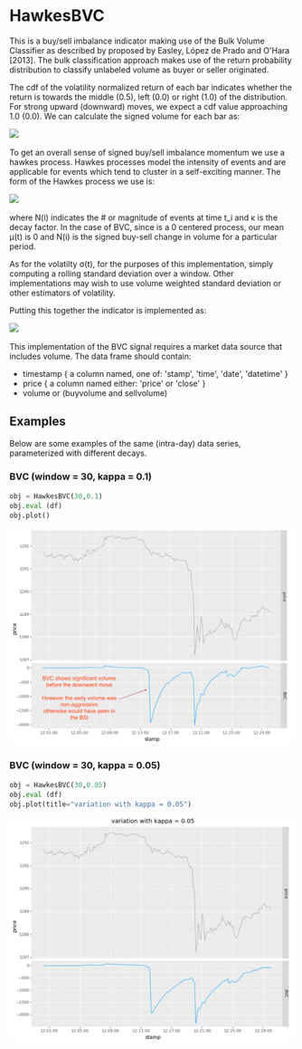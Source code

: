 # HawkesBVC
This is a buy/sell imbalance indicator making use of the Bulk Volume Classifier as described by proposed by 
Easley, López de Prado and O'Hara [2013].  The bulk classification approach makes use of the return probability
distribution to classify unlabeled volume as buyer or seller originated.

The cdf of the volatility normalized return of each bar indicates whether the return is towards the middle (0.5),
left (0.0) or right (1.0) of the distribution.  For strong upward (downward) moves, we expect a cdf value approaching
1.0 (0.0).  We can calculate the signed volume for each bar as:

<img src="https://render.githubusercontent.com/render/math?math=signed%20%5C%2C%20volume_t%20%3D%202%20%28volume_t%20%5C%3B%20cdf%28r_t%20%2F%20%5Csigma_%7Bt%7D%29%29%20-%201">

To get an overall sense of signed buy/sell imbalance momentum we use a hawkes process.  Hawkes processes model the intensity 
of events and are applicable for events which tend to cluster in a self-exciting manner.  The form of the Hawkes process we use is:

<img src="https://render.githubusercontent.com/render/math?math=H%28t%29%20%3D%20%5Cmu%20%28t%29%20%2B%20%5Csum_%7Bi%3D0%7D%5E%7Bt%7D%20N%28i%29%20e%5E%7B-%20%5Ckappa%20%5CDelta%20t%7D">

where N(i) indicates the # or magnitude of events at time t_i and κ is the decay factor.  In the case of 
BVC, since is a 0 centered process, our mean μ(t) is 0 and N(i) is the signed buy-sell change in
volume for a particular period.

As for the volatilty σ(t), for the purposes of this implementation, simply computing a rolling standard deviation
over a window.  Other implementations may wish to use volume weighted standard deviation or other estimators of volatility.

Putting this together the indicator is implemented as:

<img src="https://render.githubusercontent.com/render/math?math=%5Cbegin%7Balign%2A%7D%20signed%20%5C%2C%20volume_t%20%26%3D%202%20%28volume_t%20%5C%3B%20cdf%28r_t%20%2F%20%5Csigma_%7Bt%7D%29%29%20-%201%20%5C%5C%20bvc%28t%29%20%26%3D%20bvc%28t-1%29%20e%5E%7B-%5Ckappa%7D%20%2B%20signed%20%5C%2C%20volume_t%20%5Cend%7Balign%2A%7D"/>

This implementation of the BVC signal requires a market data source that includes volume.   The data frame should contain:

- timestamp { a column named, one of: 'stamp', 'time', 'date', 'datetime' }
- price { a column named either: 'price' or 'close' }
- volume or (buyvolume and sellvolume)


## Examples
Below are some examples of the same (intra-day) data series, parameterized with different decays.

### BVC (window = 30, kappa = 0.1)
```Python
obj = HawkesBVC(30,0.1)
obj.eval (df)
obj.plot()
```
![Graph of BVC](/docs/images/BVC1.png)

### BVC (window = 30, kappa = 0.05)
```Python
obj = HawkesBVC(30,0.05)
obj.eval (df)
obj.plot(title="variation with kappa = 0.05")
```

![Graph of labels](/docs/images/BVC2.png)


